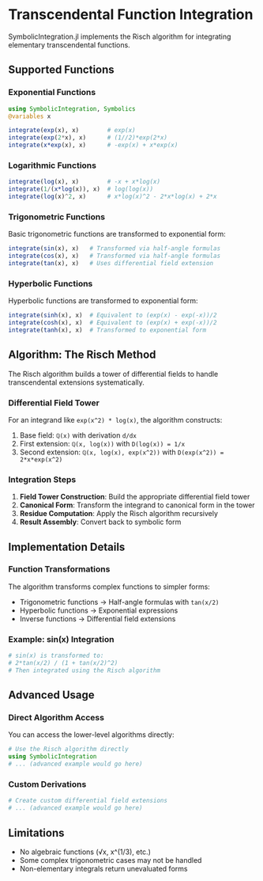 # Transcendental Function Integration

SymbolicIntegration.jl implements the Risch algorithm for integrating elementary transcendental functions.

## Supported Functions

### Exponential Functions

```julia
using SymbolicIntegration, Symbolics
@variables x

integrate(exp(x), x)        # exp(x)
integrate(exp(2*x), x)      # (1//2)*exp(2*x)
integrate(x*exp(x), x)      # -exp(x) + x*exp(x)
```

### Logarithmic Functions

```julia
integrate(log(x), x)        # -x + x*log(x)
integrate(1/(x*log(x)), x)  # log(log(x))
integrate(log(x)^2, x)      # x*log(x)^2 - 2*x*log(x) + 2*x
```

### Trigonometric Functions

Basic trigonometric functions are transformed to exponential form:

```julia
integrate(sin(x), x)   # Transformed via half-angle formulas
integrate(cos(x), x)   # Transformed via half-angle formulas  
integrate(tan(x), x)   # Uses differential field extension
```

### Hyperbolic Functions

Hyperbolic functions are transformed to exponential form:

```julia
integrate(sinh(x), x)  # Equivalent to (exp(x) - exp(-x))/2
integrate(cosh(x), x)  # Equivalent to (exp(x) + exp(-x))/2
integrate(tanh(x), x)  # Transformed to exponential form
```

## Algorithm: The Risch Method

The Risch algorithm builds a tower of differential fields to handle transcendental extensions systematically.

### Differential Field Tower

For an integrand like `exp(x^2) * log(x)`, the algorithm constructs:

1. Base field: `ℚ(x)` with derivation `d/dx`
2. First extension: `ℚ(x, log(x))` with `D(log(x)) = 1/x`
3. Second extension: `ℚ(x, log(x), exp(x^2))` with `D(exp(x^2)) = 2*x*exp(x^2)`

### Integration Steps

1. **Field Tower Construction**: Build the appropriate differential field tower
2. **Canonical Form**: Transform the integrand to canonical form in the tower
3. **Residue Computation**: Apply the Risch algorithm recursively
4. **Result Assembly**: Convert back to symbolic form

## Implementation Details

### Function Transformations

The algorithm transforms complex functions to simpler forms:

- Trigonometric functions → Half-angle formulas with `tan(x/2)`
- Hyperbolic functions → Exponential expressions
- Inverse functions → Differential field extensions

### Example: sin(x) Integration

```julia
# sin(x) is transformed to:
# 2*tan(x/2) / (1 + tan(x/2)^2)
# Then integrated using the Risch algorithm
```

## Advanced Usage

### Direct Algorithm Access

You can access the lower-level algorithms directly:

```julia
# Use the Risch algorithm directly
using SymbolicIntegration
# ... (advanced example would go here)
```

### Custom Derivations

```julia
# Create custom differential field extensions
# ... (advanced example would go here)  
```

## Limitations

- No algebraic functions (√x, x^(1/3), etc.)
- Some complex trigonometric cases may not be handled
- Non-elementary integrals return unevaluated forms